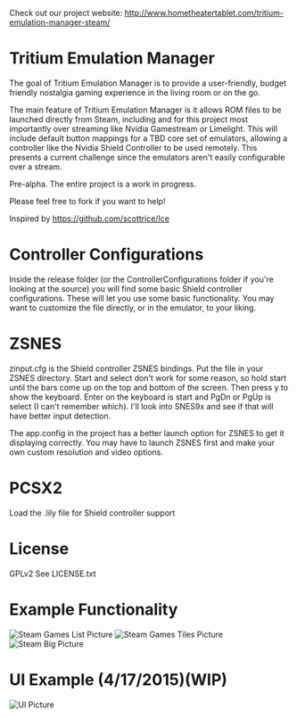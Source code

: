 Check out our project website: http://www.hometheatertablet.com/tritium-emulation-manager-steam/

# Tritium Emulation Manager 
The goal of Tritium Emulation Manager is to provide a user-friendly, budget friendly nostalgia gaming experience in the living room or on the go.

The main feature of Tritium Emulation Manager is it allows ROM files to be launched directly from Steam, including and for this project most importantly over streaming like Nvidia Gamestream or Limelight. This will include default button mappings for a TBD core set of emulators, allowing a controller like the Nvidia Shield Controller to be used remotely. This presents a current challenge since the emulators aren't easily configurable over a stream.

Pre-alpha. The entire project is a work in progress.

Please feel free to fork if you want to help!

Inspired by https://github.com/scottrice/Ice

# Controller Configurations
Inside the release folder (or the ControllerConfigurations folder if you're looking at the source) you will find some basic Shield controller configurations.
These will let you use some basic functionality. You may want to customize the file directly, or in the emulator, to your liking.

# ZSNES
zinput.cfg is the Shield controller ZSNES bindings. Put the file in your ZSNES directory. 
Start and select don't work for some reason, so hold start until the bars come up on the top and bottom of the screen.
Then press y to show the keyboard. Enter on the keyboard is start and PgDn or PgUp is select (I can't remember which). 
I'll look into SNES9x and see if that will have better input detection.

The app.config in the project has a better launch option for ZSNES to get it displaying correctly. 
You may have to launch ZSNES first and make your own custom resolution and video options.

# PCSX2
Load the .lily file for Shield controller support

# License
GPLv2 See LICENSE.txt

# Example Functionality
![Steam Games List Picture](http://i.imgur.com/ABagi9C.png)
![Steam Games Tiles Picture](http://i.imgur.com/UoSqv6n.png)
![Steam Big Picture](http://i.imgur.com/JLEBGkY.jpg)

# UI Example (4/17/2015)(WIP)
![UI Picture](http://i.imgur.com/KLmI1iJ.png)

